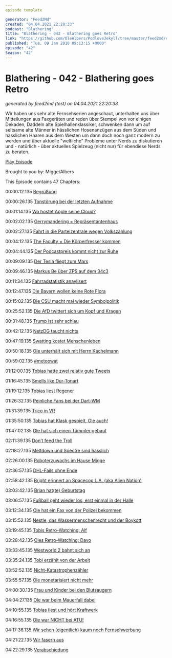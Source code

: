 ```yaml
---
episode template

generator: "Feed2Md"
created: "04.04.2021 22:20:33"
podcast: "Blathering"
title: "Blathering - 042 - Blathering goes Retro"
link: "https://github.com/OleAlbers/PodloveJekyll/tree/master/feed2md/example/export/seasons/3/2018/1/Blathering___042___Blathering_goes_Retro.md"
published: "Tue, 09 Jan 2018 09:13:15 +0000"
episode: "42"
Season: "42"
---
```


# Blathering - 042 - Blathering goes Retro
_generated by feed2md (test) on 04.04.2021 22:20:33_

Wir haben uns sehr alte Fernsehserien angeschaut, unterhalten uns über Mitteilungen aus Faxgeräten und reden über Stempel von vor einigen Dekaden, Daddeln alte Spielhallenklassiker, schwenken dann um auf seltsame alte Männer in hässlichen Hosenanzügen aus dem Süden und hässlichen Haaren aus dem Westen um dann doch noch ganz modern zu werden und über aktuelle "weltliche" Probleme unter Nerds zu diskutieren und - natürlich - über aktuelles Spielzeug (nicht nur) für ebendiese Nerds zu beraten.

[Play Episode](https://www.blathering.de/podlove/file/395/s/feed/c/mp3/blathering_042.mp3)

Brought to you by: Migge/Albers

This Episode contains 47 Chapters:


00:00:12.135 [Begrüßung]()

00:00:26.135 [Tonstörung bei der letzten Aufnahme](https://auphonic.com/)

00:01:14.135 [Wo hostet Apple seine Cloud?](https://www.macwelt.de/news/iCloud-Server-Google-Datenzentrum-9950868.html)

00:02:02.135 [Gerrymandering = Repräsentantenhaus](https://de.wikipedia.org/wiki/Gerrymandering)

00:02:27.135 [Fahrt in die Parteizentrale wegen Volkszählung](https://www.n-tv.de/panorama/Amokfahrer-war-wuetend-ueber-Volkszaehlung-article20205342.html)

00:04:12.135 [The Faculty = Die Körperfresser kommen](https://de.wikipedia.org/wiki/The_Faculty)

00:04:44.135 [Der Podcastpreis kommt nicht zur Ruhe](https://sendegate.de/t/warum-der-publikumspreis-podcastpreis2018-nicht-ernstzunehmen-ist/6529/8)

00:09:09.135 [Der Tesla fliegt zum Mars](https://www.welt.de/wirtschaft/article171197985/Elon-Musk-will-einen-Tesla-zum-Mars-schiessen.html)

00:09:46.135 [Markus Be über ZPS auf dem 34c3](https://plus.google.com/u/0/+MarkusBe/posts/P2CJ6Ltcv65)

00:11:34.135 [Fahrradstatistik anaylisert](https://plus.google.com/u/0/+OleAlbers/posts/494Av39nufN)

00:12:47.135 [Die Bayern wollen keine Rote Flora](https://www.ndr.de/nachrichten/hamburg/CSU-fordert-Schliessung-der-Roten-Flora,roteflora306.html)

00:15:02.135 [Die CSU macht mal wieder Symbolpolitik](http://www.zeit.de/kultur/2018-01/alexander-dobrindt-csu-buergerlich-konservative-revolution/komplettansicht)

00:25:52.135 [Die AfD twittert sich um Kopf und Kragen](http://www.faz.net/aktuell/politik/inland/rassistischer-tweet-ruecktrittsforderung-aus-afd-gegen-jens-maier-15373577.html)

00:31:48.135 [Trump ist sehr schlau](https://plus.google.com/u/0/116542827541491301720/posts/fYwnz5A9K3c)

00:42:12.135 [NetzDG taucht nichts](http://www.spiegel.de/netzwelt/netzpolitik/netzdg-heiko-maas-tweet-ueber-thilo-sarrazin-verschwunden-a-1186747.html)

00:47:19.135 [Swatting kostet Menschenleben](https://de.wikipedia.org/wiki/Swatting)

00:50:18.135 [Ole unterhält sich mit Herrn Kachelmann](https://kachelmannwetter.com/de)

00:59:02.135 [#metoowat](http://www.taz.de/!5473646/)

01:12:00.135 [Tobias hatte zwei relativ gute Tweets](https://twitter.com/tmigge/status/948566561455050753)

01:16:45.135 [Smells like Dur-Tonart](https://www.avclub.com/this-major-key-cover-of-smells-like-teen-spirit-turns-1821822116)

01:19:12.135 [Tobias liest Regener](https://www.tobiasmigge.de/2018/01/06/2read-094-wiener-stra%C3%9Fe/)

01:26:32.135 [Peinliche Fans bei der Dart-WM](https://www.welt.de/sport/article172001818/Ally-Pally-Deutsche-Fans-beschaedigen-den-Geist-der-Darts-WM.html)

01:31:39.135 [Trico in VR](https://www.youtube.com/watch?v=r2ES2MBIxsI)

01:35:50.135 [Tobias hat Klask gespielt, Ole auch!](http://spieldesjahres.com/de/klask)

01:47:02.135 [Ole hat sich einen Tümmler gebaut](https://www.instagram.com/p/Bdp6p6eBDlX)

02:11:39.135 [Don’t feed the Troll](https://www.youtube.com/watch?v=jOhWZOn_IWY)

02:18:27.135 [Meltdown und Spectre sind hässlich](http://stadt-bremerhaven.de/meltdown-und-spectre-die-letzten-tage-zusammengefasst/)

02:26:00.135 [Roboterzuwachs im Hause Migge](https://www.anki.com/de-de/cozmo)

02:36:57.135 [DHL-Fails ohne Ende](https://twitter.com/tmigge/status/948468333707489280)

02:58:42.135 [Bright erinnert an Spacecop L.A. (aka Alien Nation)](https://en.wikipedia.org/wiki/Alien_Nation_(film))

03:03:42.135 [Brian hat(te) Geburtstag](https://twitter.com/fcstpauli/status/948568518190092288)

03:06:57.135 [Fußball geht wieder los, erst einmal in der Halle](https://www.fupa.net/liga/4-hamburger-volksbank-cup)

03:12:34.135 [Ole hat ein Fax von der Polizei bekommen](https://de.wikipedia.org/wiki/Need_for_Speed)

03:15:52.135 [Nestle, das Wassermenschenrecht und der Boykott](https://de.wikipedia.org/wiki/Liste_von_Nestl%C3%A9-Marken)

03:19:45.135 [Tobis Retro-Watching: Alf](https://twitter.com/tmigge/status/948490459424358400)

03:28:42.135 [Oles Retro-Watching: Davo](https://de.wikipedia.org/wiki/Dave_(Film))

03:33:45.135 [Westworld 2 bahnt sich an](https://plus.google.com/u/0/+OleAlbers/posts/M89fd6UmYDX)

03:35:24.135 [Tobi erzählt von der Arbeit](https://www.francotyp.de/)

03:52:52.135 [Nicht-Katastrophenzähler](http://hurz.me/armageddon/)

03:55:57.135 [Ole monetarisiert nicht mehr](https://plus.google.com/u/0/+OleAlbers/posts/P8cVWqf5Y9H)

04:00:30.135 [Frau und Kinder bei den Blutsaugern](https://de.wikipedia.org/wiki/Tanz_der_Vampire_(Musical))

04:04:27.135 [Ole war beim Mauerfall dabei](https://de.wikipedia.org/wiki/Transitverkehr_durch_die_DDR)

04:10:55.135 [Tobias liest und hört Kraftwerk](https://de.wikipedia.org/wiki/Kraftwerk_(Band))

04:16:55.135 [Ole war NICHT bei ATU!](http://www.atu.de/home)

04:17:36.135 [Wir sehen (eigentlich) kaum noch Fernsehwerbung]()

04:21:22.135 [Wir fasern aus]()

04:22:29.135 [Verabschiedung]()


